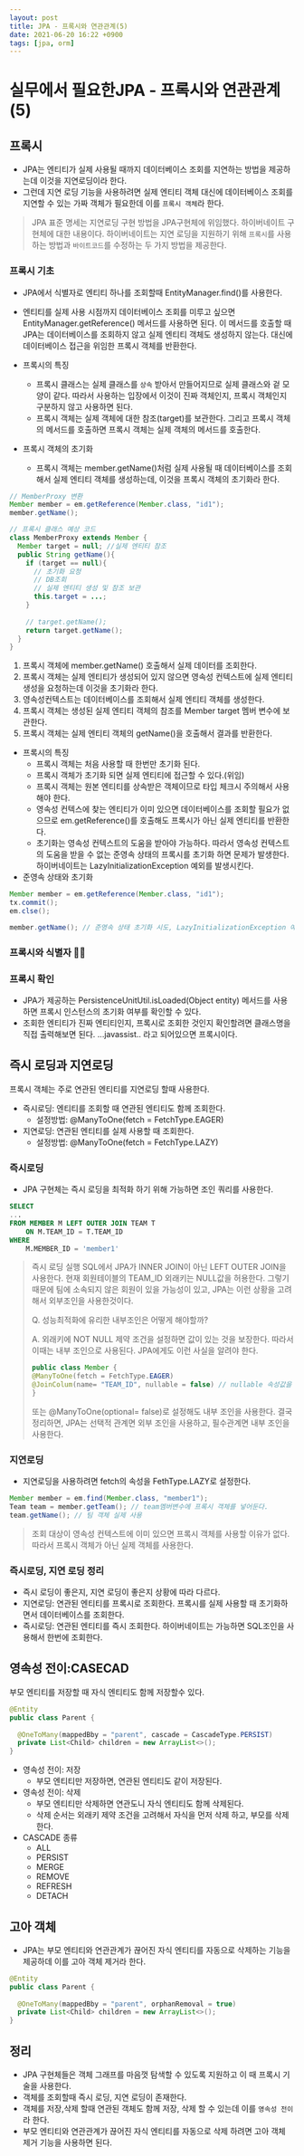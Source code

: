 ```yaml
---
layout: post
title: JPA - 프록시와 연관관계(5)
date: 2021-06-20 16:22 +0900
tags: [jpa, orm]
---
```

# 실무에서 필요한JPA - 프록시와 연관관계(5)

## 프록시

- JPA는 엔티티가 실제 사용될 때까지 데이터베이스 조회를 지연하는 방법을 제공하는데 이것을 지연로딩이라 한다.
- 그런데 지연 로딩 기능을 사용하려면 실제 엔티티 객체 대신에 데이터베이스 조회를 지연할 수 있는 가짜 객체가 필요한데 이를 `프록시 객체`라 한다.

> JPA 표준 명세는 지연로딩 구현 방법을 JPA구현체에 위임했다. 하이버네이트 구현체에 대한 내용이다. 
> 하이버네이트는 지연 로딩을 지원하기 위해 `프록시`를 사용하는 방법과 `바이트코드`를 수정하는 두 가지 방법을 제공한다. 

### 프록시 기초 

- JPA에서 식별자로 엔티티 하나를 조회할때 EntityManager.find()를 사용한다. 
- 엔티티를 실제 사용 시점까지 데이터베이스 조회를 미루고 싶으면 EntityManager.getReference() 메서드를 사용하면 된다. 이 메서드를 호출할 때 JPA는 데이터베이스를 조회하지 않고 실제 엔티티 객체도 생성하지 않는다. 대신에 데이터베이스 접근을 위임한 프록시 객체를 반환한다.

- 프록시의 특징
  - 프록시 클래스는 실제 클래스를 `상속` 받아서 만들어지므로 실제 클래스와 겉 모양이 같다. 따라서 사용하는 입장에서 이것이 진짜 객체인지, 프록시 객체인지 구분하지 않고 사용하면 된다.
  - 프록시 객체는 실제 객체에 대한 참조(target)를 보관한다. 그리고 프록시 객체의 메서드를 호출하면 프록시 객체는 실제 객체의 메서드를 호출한다.
- 프록시 객체의 초기화 
  - 프록시 객체는 member.getName()처럼 실제 사용될 때 데이터베이스를 조회해서 실제 엔티티 객체를 생성하는데, 이것을 프록시 객체의 초기화라 한다. 

```java
// MemberProxy 변환
Member member = em.getReference(Member.class, "id1");
member.getName();
```



```java
// 프록시 클래스 예상 코드
class MemberProxy extends Member {
  Member target = null; //실제 엔티티 참조
  public String getName(){
    if (target == null){
      // 초기화 요청
      // DB조회
      // 실제 엔티티 생성 및 참조 보관 
      this.target = ...; 
    }
    
    // target.getName();
    return target.getName();
  }
}
```

1. 프록시 객체에 member.getName() 호출해서 실제 데이터를 조회한다.
2. 프록시 객체는 실제 엔티티가 생성되어 있지 않으면 영속성 컨텍스트에 실제 엔티티 생성을 요청하는데 이것을 초기화라 한다.
3. 영속성컨텍스트는 데이터베이스를 조회해서 실제 엔티티 객체를 생성한다.
4. 프록시 객체는 생성된 실제 엔티티 객체의 참조를 Member target 멤버 변수에 보관한다.
5. 프록시 객체는 실제 엔티티 객체의 getName()을 호출해서 결과를 반환한다. 



- 프록시의 특징
  - 프록시 객체는 처음 사용할 때 한번만 초기화 된다.
  - 프록시 객체가 초기화 되면 실제 엔티티에 접근할 수 있다.(위임)
  - 프록시 객체는 원본 엔티티를 상속받은 객체이므로 타입 체크시 주의해서 사용해야 한다.
  - 영속성 컨텍스에 찾는 엔티티가 이미 있으면 데이터베이스를 조회할 필요가 없으므로 em.getReference()를 호출해도 프록시가 아닌 실제 엔티티를 반환한다.
  - 초기화는 영속성 컨텍스트의 도움을 받아야 가능하다. 따라서 영속성 컨텍스트의 도움을 받을 수 없는 준영속 상태의 프록시를 초기화 하면 문제가 발생한다. 하이버네이트는 LazyInitializationException 예외를 발생시킨다. 
- 준영속 상태와 초기화 

```java
Member member = em.getReference(Member.class, "id1");
tx.commit();
em.clse();

member.getName(); // 준영속 상태 초기화 시도, LazyInitializationException 예외 발생
```

### 프록시와 식별자 📖📖

### 프록시 확인

- JPA가 제공하는 PersistenceUnitUtil.isLoaded(Object entity) 메서드를 사용하면 프록시 인스턴스의 초기화 여부를 확인할 수 있다. 
- 조회한 엔티티가 진짜 엔티티인지, 프록시로 조회한 것인지 확인할려면 클래스명을 직접 출력해보면 된다. ...javassist.. 라고 되어있으면 프록시이다.

## 즉시 로딩과 지연로딩

프록시 객체는 주로 연관된 엔티티를 지연로딩 할때 사용한다. 

- 즉시로딩: 엔티티를 조회할 때 연관된 엔티티도 함께 조회한다. 
  - 설정방법: @ManyToOne(fetch = FetchType.EAGER)
- 지연로딩: 연관된 엔티티를 실제 사용할 때 조회한다.
  - 설정방법: @ManyToOne(fetch = FetchType.LAZY)

### 즉시로딩

- JPA 구현체는 즉시 로딩을 최적화 하기 위해 가능하면 조인 쿼리를 사용한다. 

```sql
SELECT 
... 
FROM MEMBER M LEFT OUTER JOIN TEAM T 
	ON M.TEAM_ID = T.TEAM_ID
WHERE 
	M.MEMBER_ID = 'member1'
```

> 즉시 로딩 실행 SQL에서 JPA가 INNER JOIN이 아닌 LEFT OUTER JOIN을 사용한다. 
> 현재 회원테이블의 TEAM_ID 외래키는 NULL값을 허용한다. 그렇기 때문에 팀에 소속되지 않은 회원이 있을 가능성이 있고, JPA는 이런 상황을 고려해서 외부조인을 사용한것이다. 
>
> Q. 성능최적화에 유리한 내부조인은 어떻게 해야할까? 
>
> A. 외래키에 NOT NULL 제약 조건을 설정하면 값이 있는 것을 보장한다. 따라서 이때는 내부 조인으로 사용된다. 
> JPA에게도 이런 사실을 알려야 한다.
>
> ```java
> public class Member {
> @ManyToOne(fetch = FetchType.EAGER)
> @JoinColum(name= "TEAM_ID", nullable = false) // nullable 속성값을 설정해야 한다.
> }
> ```
>
> 또는 @ManyToOne(optional= false)로 설정해도 내부 조인을 사용한다. 
> 결국 정리하면, JPA는 선택적 관계면 외부 조인을 사용하고, 필수관계면 내부 조인을 사용한다.

### 지연로딩

- 지연로딩을 사용하려면 fetch의 속성을 FethType.LAZY로 설정한다. 

```java
Member member = em.find(Member.class, "member1");
Team team = member.getTeam(); // team멤버변수에 프록시 객체를 넣어둔다.
team.getName(); // 팀 객체 실제 사용
```

> 조회 대상이 영속성 컨텍스트에 이미 있으면 프록시 객체를 사용할 이유가 없다. 따라서 프록시 객체가 아닌 실제 객체를 사용한다.

### 즉시로딩, 지연 로딩 정리 

- 즉시 로딩이 좋은지, 지연 로딩이 좋은지 상황에 따라 다르다. 
- 지연로딩: 연관된 엔티티를 프록시로 조회한다. 프록시를 실제 사용할 때 초기화하면서 데이터베이스를 조회한다.
- 즉시로딩: 연관된 엔티티를 즉시 조회한다. 하이버네이트는 가능하면 SQL조인을 사용해서 한번에 조회한다.

## 영속성 전이:CASECAD

부모 엔티티를 저장할 때 자식 엔티티도 함께 저장할수 있다. 

```java
@Entity
public class Parent {
  
  @OneToMany(mappedBby = "parent", cascade = CascadeType.PERSIST)
  private List<Child> children = new ArrayList<>();
}
```

- 영속성 전이: 저장
  - 부모 엔티티만 저장하면, 연관된 엔티티도 같이 저장된다.
- 영속성 전이: 삭제
  - 부모 엔티티만 삭제하면 연관도니 자식 엔티티도 함께 삭제된다.
  - 삭제 순서는 외래키 제약 조건을 고려해서 자식을 먼저 삭제 하고, 부모를 삭제한다.
- CASCADE 종류 
  - ALL
  - PERSIST
  - MERGE 
  - REMOVE 
  - REFRESH
  - DETACH

## 고아 객체 

- JPA는 부모 엔티티와 연관관계가 끊어진 자식 엔티티를 자동으로 삭제하는 기능을 제공하데 이를 고아 객체 제거라 한다. 

```java
@Entity
public class Parent {
  
  @OneToMany(mappedBby = "parent", orphanRemoval = true)
  private List<Child> children = new ArrayList<>();
}
```

## 정리 

- JPA 구현체들은 객체 그래프를 마음껏 탐색할 수 있도록 지원하고 이 때 프록시 기술을 사용한다.
- 객체를 조회할때 즉시 로딩, 지연 로딩이 존재한다.
- 객체를 저장,삭제 할때 연관된 객체도 함께 저장, 삭제 할 수 있는데 이를 `영속성 전이` 라 한다.
- 부모 엔티티와 연관관계가 끊어진 자식 엔티티를 자동으로 삭제 하려면 고아 객체 제거 기능을 사용하면 된다.
